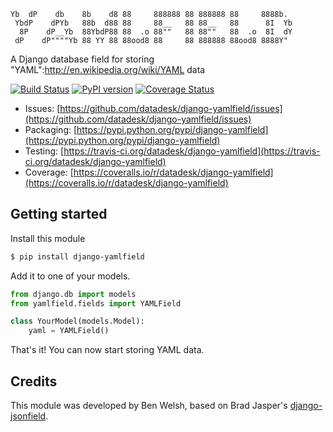 <pre><code>Yb  dP    db    8b    d8 88     888888 88 888888 88     8888b.  
 YbdP    dPYb   88b  d88 88     88__   88 88__   88      8I  Yb 
  8P    dP__Yb  88YbdP88 88  .o 88""   88 88""   88  .o  8I  dY 
 dP    dP""""Yb 88 YY 88 88ood8 88     88 888888 88ood8 8888Y"  </code></pre>

A Django database field for storing "YAML":http://en.wikipedia.org/wiki/YAML data

[![Build Status](https://travis-ci.org/datadesk/django-yamlfield.png?branch=master)](https://travis-ci.org/datadesk/django-yamlfield)
[![PyPI version](https://badge.fury.io/py/django-yamlfield.png)](http://badge.fury.io/py/django-yamlfield)
[![Coverage Status](https://coveralls.io/repos/datadesk/django-yamlfield/badge.png?branch=master)](https://coveralls.io/r/datadesk/django-yamlfield?branch=master)

* Issues: [https://github.com/datadesk/django-yamlfield/issues](https://github.com/datadesk/django-yamlfield/issues)
* Packaging: [https://pypi.python.org/pypi/django-yamlfield](https://pypi.python.org/pypi/django-yamlfield)
* Testing: [https://travis-ci.org/datadesk/django-yamlfield](https://travis-ci.org/datadesk/django-yamlfield)
* Coverage: [https://coveralls.io/r/datadesk/django-yamlfield](https://coveralls.io/r/datadesk/django-yamlfield)

Getting started
---------------

Install this module

```bash
$ pip install django-yamlfield
```

Add it to one of your models.

```python
from django.db import models
from yamlfield.fields import YAMLField

class YourModel(models.Model):
    yaml = YAMLField()
```

That's it! You can now start storing YAML data.

Credits
-------

This module was developed by Ben Welsh, based on Brad Jasper's [django-jsonfield](https://github.com/bradjasper/django-jsonfield).
